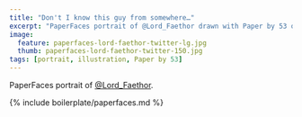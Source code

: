 ```yaml
---
title: "Don't I know this guy from somewhere…"
excerpt: "PaperFaces portrait of @Lord_Faethor drawn with Paper by 53 on an iPad."
image: 
  feature: paperfaces-lord-faethor-twitter-lg.jpg
  thumb: paperfaces-lord-faethor-twitter-150.jpg
tags: [portrait, illustration, Paper by 53]
---
```


PaperFaces portrait of [@Lord_Faethor](http://twitter.com/Lord_Faethor).

{% include boilerplate/paperfaces.md %}